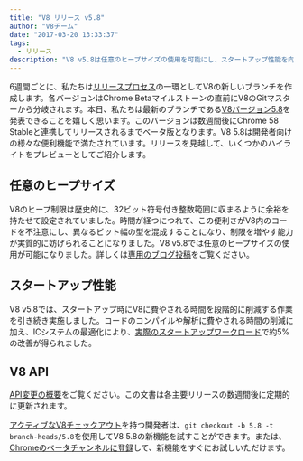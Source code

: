 ```yaml
---
title: "V8 リリース v5.8"
author: "V8チーム"
date: "2017-03-20 13:33:37"
tags: 
  - リリース
description: "V8 v5.8は任意のヒープサイズの使用を可能にし、スタートアップ性能を向上させます。"
---
```

6週間ごとに、私たちは[リリースプロセス](/docs/release-process)の一環としてV8の新しいブランチを作成します。各バージョンはChrome Betaマイルストーンの直前にV8のGitマスターから分岐されます。本日、私たちは最新のブランチである[V8バージョン5.8](https://chromium.googlesource.com/v8/v8.git/+log/branch-heads/5.8)を発表できることを嬉しく思います。このバージョンは数週間後にChrome 58 Stableと連携してリリースされるまでベータ版となります。V8 5.8は開発者向けの様々な便利機能で満たされています。リリースを見越して、いくつかのハイライトをプレビューとしてご紹介します。

<!--truncate-->
## 任意のヒープサイズ

V8のヒープ制限は歴史的に、32ビット符号付き整数範囲に収まるように余裕を持たせて設定されていました。時間が経つにつれて、この便利さがV8内のコードを不注意にし、異なるビット幅の型を混成することになり、制限を増やす能力が実質的に妨げられることになりました。V8 v5.8では任意のヒープサイズの使用が可能になりました。詳しくは[専用のブログ投稿](/blog/heap-size-limit)をご覧ください。

## スタートアップ性能

V8 v5.8では、スタートアップ時にV8に費やされる時間を段階的に削減する作業を引き続き実施しました。コードのコンパイルや解析に費やされる時間の削減に加え、ICシステムの最適化により、[実際のスタートアップワークロード](/blog/real-world-performance)で約5%の改善が得られました。

## V8 API

[API変更の概要](https://docs.google.com/document/d/1g8JFi8T_oAE_7uAri7Njtig7fKaPDfotU6huOa1alds/edit)をご覧ください。この文書は各主要リリースの数週間後に定期的に更新されます。

[アクティブなV8チェックアウト](/docs/source-code#using-git)を持つ開発者は、`git checkout -b 5.8 -t branch-heads/5.8`を使用してV8 5.8の新機能を試すことができます。または、[Chromeのベータチャンネルに登録](https://www.google.com/chrome/browser/beta.html)して、新機能をすぐにお試しいただけます。
